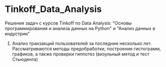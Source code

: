 # Tinkoff_Data_Analysis
Решения задач с курсов Tinkoff по Data Analysis: "Основы программирования и анализа данных на Python" и "Анализ данных в индустрии"

1) Анализ транзакций пользователей за последние несколько лет. Рассматриваются методы предобработки, построения гистограмм, графиков, а также проверки
гиппотез (визульный метод и тест Стьюдента)

